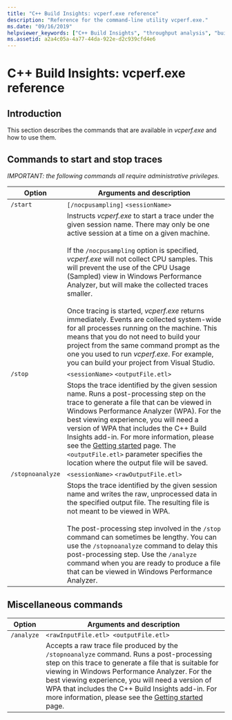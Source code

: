 ```yaml
---
title: "C++ Build Insights: vcperf.exe reference"
description: "Reference for the command-line utility vcperf.exe."
ms.date: "09/16/2019"
helpviewer_keywords: ["C++ Build Insights", "throughput analysis", "build time analysis", "vcperf.exe"]
ms.assetid: a2a4c05a-4a77-44da-922e-d2c939cfd4e6
---
```

# C++ Build Insights: vcperf.exe reference

## Introduction

This section describes the commands that are available in *vcperf.exe* and how to use them.

## Commands to start and stop traces

*IMPORTANT: the following commands all require administrative privileges.*

| Option           | Arguments and description                                                                                                                                                                                                                                                                                                                                                                                                                                                                                                                                                                                                                                                                                                   |
|------------------|-----------------------------------------------------------------------------------------------------------------------------------------------------------------------------------------------------------------------------------------------------------------------------------------------------------------------------------------------------------------------------------------------------------------------------------------------------------------------------------------------------------------------------------------------------------------------------------------------------------------------------------------------------------------------------------------------------------------------------|
| `/start`         | `[/nocpusampling]` `<sessionName>`                                                                                                                                                                                                                                                                                                                                                                                                                                                                                                                                                                                                                                                                                          |
|                  | Instructs *vcperf.exe* to start a trace under the given session name. There may only be one active session at a time on a given machine. <br/><br/> If the `/nocpusampling` option is specified, *vcperf.exe* will not collect CPU samples. This will prevent the use of the CPU Usage (Sampled) view in Windows Performance Analyzer, but will make the collected traces smaller. <br/><br/> Once tracing is started, *vcperf.exe* returns immediately. Events are collected system-wide for all processes running on the machine. This means that you do not need to build your project from the same command prompt as the one you used to run *vcperf.exe*. For example, you can build your project from Visual Studio. |
| `/stop`          | `<sessionName>` `<outputFile.etl>`                                                                                                                                                                                                                                                                                                                                                                                                                                                                                                                                                                                                                                                                                          |
|                  | Stops the trace identified by the given session name. Runs a post-processing step on the trace to generate a file that can be viewed in Windows Performance Analyzer (WPA). For the best viewing experience, you will need a version of WPA that includes the C++ Build Insights add-in. For more information, please see the [Getting started](getting-started.md) page. The `<outputFile.etl>` parameter specifies the location where the output file will be saved.                                                                                                                                                                                                                                                     |
| `/stopnoanalyze` | `<sessionName>` `<rawOutputFile.etl>`                                                                                                                                                                                                                                                                                                                                                                                                                                                                                                                                                                                                                                                                                       |
|                  | Stops the trace identified by the given session name and writes the raw, unprocessed data in the specified output file. The resulting file is not meant to be viewed in WPA. <br/><br/> The post-processing step involved in the `/stop` command can sometimes be lengthy. You can use the `/stopnoanalyze` command to delay this post-processing step. Use the `/analyze` command when you are ready to produce a file that can be viewed in Windows Performance Analyzer.                                                                                                                                                                                                                                                 |

## Miscellaneous commands

| Option     | Arguments and description                                                                                                                                                                                                                                                                                                                                                                    |
|------------|----------------------------------------------------------------------------------------------------------------------------------------------------------------------------------------------------------------------------------------------------------------------------------------------------------------------------------------------------------------------------------------------|
| `/analyze` | `<rawInputFile.etl> <outputFile.etl>`                                                                                                                                                                                                                                                                                                                                                        |
|            | Accepts a raw trace file produced by the `/stopnoanalyze` command. Runs a post-processing step on this trace to generate a file that is suitable for viewing in Windows Performance Analyzer. For the best viewing experience, you will need a version of WPA that includes the C++ Build Insights add-in. For more information, please see the [Getting started](getting-started.md) page. |